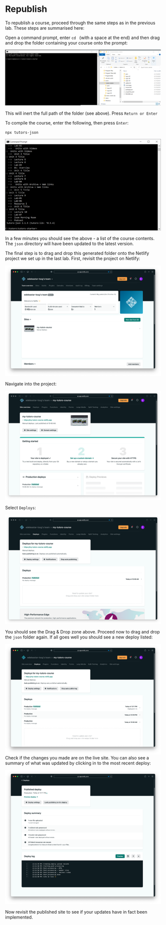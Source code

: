 # Republish

To republish a course, proceed through the same steps as in the previous lab. These steps are summarised here:

Open a command prompt, enter `cd ` (with a space at the end) and then drag and drop the folder containing your course onto the prompt:

![](img/16x.png)

This will inert the full path of the folder (see above). Press `Return or Enter`

To compile the course, enter the following, then press `Enter`:

~~~
npx tutors-json
~~~

<img src="img/18x.png"/>

In a few minutes you should see the above - a list of the course contents. The `json` directory will have been updated to the latest version.

The final step is to drag and drop this generated folder onto the Netlify project we set up in the last lab.  First, revisit the project on Netlify:

![](img/19x.png)

Navigate into the project:

![](img/20x.png)

Select `Deploys`:

![](img/21x.png)

You should see the Drag & Drop zone above. Proceed now to drag and drop the `json` folder again. If all goes well you should see a new deploy listed:

![](img/22x.png)Check if the changes you made are on the live site. You can also see a summary of what was updated by clicking in to the most recent deploy:

![](img/23x.png)

Now revisit the published site to see if your updates have in fact been implemented.

